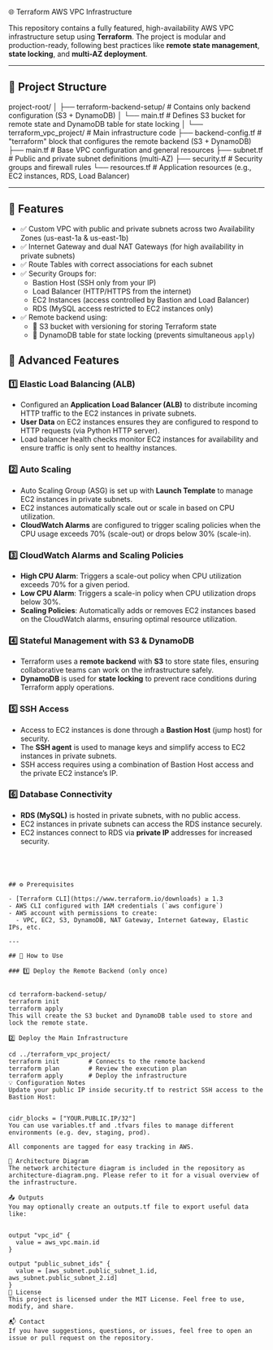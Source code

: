 🌐 Terraform AWS VPC Infrastructure

This repository contains a fully featured, high-availability AWS VPC infrastructure setup using **Terraform**. The project is modular and production-ready, following best practices like **remote state management**, **state locking**, and **multi-AZ deployment**.

---

## 📁 Project Structure

project-root/
│
├── terraform-backend-setup/ # Contains only backend configuration (S3 + DynamoDB)
│ └── main.tf # Defines S3 bucket for remote state and DynamoDB table for state locking
│
└── terraform_vpc_project/ # Main infrastructure code
├── backend-config.tf # "terraform" block that configures the remote backend (S3 + DynamoDB)
├── main.tf # Base VPC configuration and general resources
├── subnet.tf # Public and private subnet definitions (multi-AZ)
├── security.tf # Security groups and firewall rules
└── resources.tf # Application resources (e.g., EC2 instances, RDS, Load Balancer)

---

## 🚀 Features

- ✅ Custom VPC with public and private subnets across two Availability Zones (us-east-1a & us-east-1b)
- ✅ Internet Gateway and dual NAT Gateways (for high availability in private subnets)
- ✅ Route Tables with correct associations for each subnet
- ✅ Security Groups for:
  - Bastion Host (SSH only from your IP)
  - Load Balancer (HTTP/HTTPS from the internet)
  - EC2 Instances (access controlled by Bastion and Load Balancer)
  - RDS (MySQL access restricted to EC2 instances only)
- ✅ Remote backend using:
  - 🔐 S3 bucket with versioning for storing Terraform state
  - 🔐 DynamoDB table for state locking (prevents simultaneous `apply`)



## 🚀 Advanced Features

### 1️⃣ **Elastic Load Balancing (ALB)**
- Configured an **Application Load Balancer (ALB)** to distribute incoming HTTP traffic to the EC2 instances in private subnets.
- **User Data** on EC2 instances ensures they are configured to respond to HTTP requests (via Python HTTP server).
- Load balancer health checks monitor EC2 instances for availability and ensure traffic is only sent to healthy instances.

### 2️⃣ **Auto Scaling**
- Auto Scaling Group (ASG) is set up with **Launch Template** to manage EC2 instances in private subnets.
- EC2 instances automatically scale out or scale in based on CPU utilization.
- **CloudWatch Alarms** are configured to trigger scaling policies when the CPU usage exceeds 70% (scale-out) or drops below 30% (scale-in).

### 3️⃣ **CloudWatch Alarms and Scaling Policies**
- **High CPU Alarm**: Triggers a scale-out policy when CPU utilization exceeds 70% for a given period.
- **Low CPU Alarm**: Triggers a scale-in policy when CPU utilization drops below 30%.
- **Scaling Policies**: Automatically adds or removes EC2 instances based on the CloudWatch alarms, ensuring optimal resource utilization.

### 4️⃣ **Stateful Management with S3 & DynamoDB**
- Terraform uses a **remote backend** with **S3** to store state files, ensuring collaborative teams can work on the infrastructure safely.
- **DynamoDB** is used for **state locking** to prevent race conditions during Terraform apply operations.

### 5️⃣ **SSH Access**
- Access to EC2 instances is done through a **Bastion Host** (jump host) for security.
- The **SSH agent** is used to manage keys and simplify access to EC2 instances in private subnets.
- SSH access requires using a combination of Bastion Host access and the private EC2 instance’s IP.

### 6️⃣ **Database Connectivity**
- **RDS (MySQL)** is hosted in private subnets, with no public access.
- EC2 instances in private subnets can access the RDS instance securely.
- EC2 instances connect to RDS via **private IP** addresses for increased security.
```




## ⚙️ Prerequisites

- [Terraform CLI](https://www.terraform.io/downloads) ≥ 1.3
- AWS CLI configured with IAM credentials (`aws configure`)
- AWS account with permissions to create:
  - VPC, EC2, S3, DynamoDB, NAT Gateway, Internet Gateway, Elastic IPs, etc.

---

## 🔧 How to Use

### 1️⃣ Deploy the Remote Backend (only once)


cd terraform-backend-setup/
terraform init
terraform apply
This will create the S3 bucket and DynamoDB table used to store and lock the remote state.

2️⃣ Deploy the Main Infrastructure

cd ../terraform_vpc_project/
terraform init        # Connects to the remote backend
terraform plan        # Review the execution plan
terraform apply       # Deploy the infrastructure
💡 Configuration Notes
Update your public IP inside security.tf to restrict SSH access to the Bastion Host:


cidr_blocks = ["YOUR.PUBLIC.IP/32"]
You can use variables.tf and .tfvars files to manage different environments (e.g. dev, staging, prod).

All components are tagged for easy tracking in AWS.

📸 Architecture Diagram
The network architecture diagram is included in the repository as architecture-diagram.png. Please refer to it for a visual overview of the infrastructure.

📤 Outputs
You may optionally create an outputs.tf file to export useful data like:


output "vpc_id" {
  value = aws_vpc.main.id
}

output "public_subnet_ids" {
  value = [aws_subnet.public_subnet_1.id, aws_subnet.public_subnet_2.id]
}
📜 License
This project is licensed under the MIT License. Feel free to use, modify, and share.

📬 Contact
If you have suggestions, questions, or issues, feel free to open an issue or pull request on the repository.
